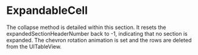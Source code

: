 
# ExpandableCell


The collapse method is detailed within this section. It resets the expandedSectionHeaderNumber back to -1, indicating that no section is expanded. The chevron rotation animation is set and the rows are deleted from the UITableView.
